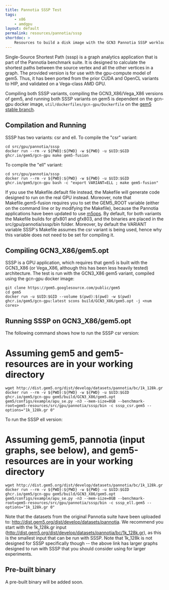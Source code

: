 ```yaml
---
title: Pannotia SSSP Test
tags:
    - x86
    - amdgpu
layout: default
permalink: resources/pannotia/sssp
shortdoc: >
    Resources to build a disk image with the GCN3 Pannotia SSSP workload.
---
```


Single-Source Shortest Path (sssp) is a graph analytics application that is part of the Pannotia benchmark suite.  It is designed to calculate the shortest paths between the source vertex and all the other vertices in a graph.  The provided version is for use with the gpu-compute model of gem5.  Thus, it has been ported from the prior CUDA and OpenCL variants to HIP, and validated on a Vega-class AMD GPU.

Compiling both SSSP variants, compiling the GCN3_X86/Vega_X86 versions of gem5, and running both SSSP variants on gem5 is dependent on the gcn-gpu docker image, `util/dockerfiles/gcn-gpu/Dockerfile` on the [gem5 stable branch](https://gem5.googlesource.com/public/gem5/+/refs/heads/stable).

## Compilation and Running

SSSP has two variants: csr and ell.  To compile the "csr" variant:

```
cd src/gpu/pannotia/sssp
docker run --rm -v ${PWD}:${PWD} -w ${PWD} -u $UID:$GID ghcr.io/gem5/gcn-gpu make gem5-fusion
```

To compile the "ell" variant:

```
cd src/gpu/pannotia/sssp
docker run --rm -v ${PWD}:${PWD} -w ${PWD} -u $UID:$GID ghcr.io/gem5/gcn-gpu bash -c "export VARIANT=ELL ; make gem5-fusion"
```

If you use the Makefile.default file instead, the Makefile will generate code designed to run on the real GPU instead.  Moreover, note that Makefile.gem5-fusion requires you to set the GEM5_ROOT variable (either on the command line or by modifying the Makefile), because the Pannotia applications have been updated to use [m5ops](https://www.gem5.org/documentation/general_docs/m5ops/).  By default, for both variants the Makefile builds for gfx801 and gfx803, and the binaries are placed in the src/gpu/pannotia/sssp/bin folder.  Moreover, by default the VARIANT variable SSSP's Makefile assumes the csr variant is being used, hence why this variable does not need to be set for compiling it.

## Compiling GCN3_X86/gem5.opt

SSSP is a GPU application, which requires that gem5 is built with the GCN3_X86 (or Vega_X86, although this has been less heavily tested) architecture.  The test is run with the GCN3_X86 gem5 variant, compiled using the gcn-gpu docker image:

```
git clone https://gem5.googlesource.com/public/gem5
cd gem5
docker run -u $UID:$GID --volume $(pwd):$(pwd) -w $(pwd) ghcr.io/gem5/gcn-gpu:latest scons build/GCN3_X86/gem5.opt -j <num cores>
```

## Running SSSP on GCN3_X86/gem5.opt

The following command shows how to run the SSSP csr version:

# Assuming gem5 and gem5-resources are in your working directory
```
wget http://dist.gem5.org/dist/develop/datasets/pannotia/bc/1k_128k.gr
docker run --rm -v ${PWD}:${PWD} -w ${PWD} -u $UID:$GID ghcr.io/gem5/gcn-gpu gem5/build/GCN3_X86/gem5.opt gem5/configs/example/apu_se.py -n3 --mem-size=8GB --benchmark-root=gem5-resources/src/gpu/pannotia/sssp/bin -c sssp_csr.gem5 --options="1k_128k.gr 0"
```

To run the SSSP ell version:

# Assuming gem5, pannotia (input graphs, see below), and gem5-resources are in your working directory
```
wget http://dist.gem5.org/dist/develop/datasets/pannotia/bc/1k_128k.gr
docker run --rm -v ${PWD}:${PWD} -w ${PWD} -u $UID:$GID ghcr.io/gem5/gcn-gpu gem5/build/GCN3_X86/gem5.opt gem5/configs/example/apu_se.py -n3 --mem-size=8GB --benchmark-root=gem5-resources/src/gpu/pannotia/sssp/bin -c sssp_ell.gem5 --options="1k_128k.gr 0"
```

Note that the datasets from the original Pannotia suite have been uploaded to: <http://dist.gem5.org/dist/develop/datasets/pannotia>.  We recommend you start with the 1k_128k.gr input (<http://dist.gem5.org/dist/develop/datasets/pannotia/bc/1k_128k.gr>), as this is the smallest input that can be run with SSSP.  Note that 1k_128k is not designed for SSSP specifically though -- the above link has larger graphs designed to run with SSSP that you should consider using for larger experiments.

## Pre-built binary

A pre-built binary will be added soon.
